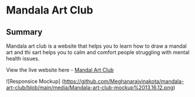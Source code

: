 # Mandala Art Club
## Summary
Mandala art club is a website that helps you to learn how to draw a mandal art and thi sart helps you to calm and comfort people struggling with mental health issues.

View the live website here - [Mandal Art Club](https://meghanarajvinakota.github.io/mandala-art-club/ "Mandala-Art-Club")

![Responsice Mockup] (https://github.com/Meghanarajvinakota/mandala-art-club/blob/main/media/Mandala-art-club-mockup%2013.16.12.png)